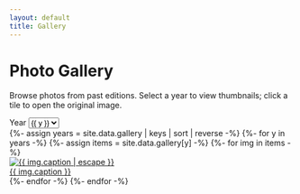 ```yaml
---
layout: default
title: Gallery
---
```


# Photo Gallery

Browse photos from past editions. Select a year to view thumbnails; click a tile to open the original image.

<div class="gallery-toolbar">
  <label for="gallery-year">Year</label>
  <select id="gallery-year" aria-label="Select gallery year">
    {%- assign years = site.data.gallery | keys | sort | reverse -%}
    {%- for y in years -%}
      <option value="{{ y }}">{{ y }}</option>
    {%- endfor -%}
  </select>
</div>

<div class="gallery-grid">
  {%- assign years = site.data.gallery | keys | sort | reverse -%}
  {%- for y in years -%}
    {%- assign items = site.data.gallery[y] -%}
    {%- for img in items -%}
      <div class="gallery-group" data-year="{{ y }}">
        <a href="{{ img.file | relative_url }}" data-full="{{ img.file | relative_url }}" data-alt="{{ img.caption | escape }}" class="gallery-item" title="{{ img.caption | escape }}">
          <img loading="lazy" src="{{ img.thumb | default: img.file | relative_url }}" alt="{{ img.caption | escape }}" />
          <div class="caption">{{ img.caption }}</div>
        </a>
      </div>
    {%- endfor -%}
  {%- endfor -%}
</div>
